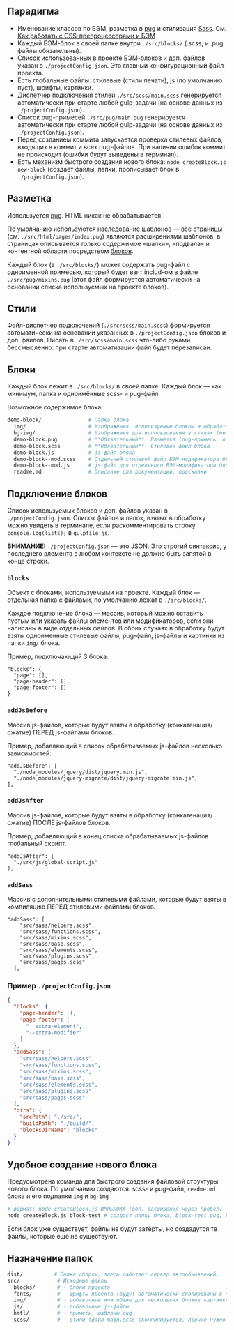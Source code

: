## Парадигма

- Именование классов по БЭМ, разметка в [pug](https://pugjs.org/) и стилизация [Sass](http://sass-lang.com/). См. [Как работать с CSS-препроцессорами и БЭМ](http://nicothin.github.io/idiomatic-pre-CSS/)
- Каждый БЭМ-блок в своей папке внутри `./src/blocks/` (.scss, и .pug файлы обязательны).
- Список использованных в проекте БЭМ-блоков и доп. файлов указан в `./projectConfig.json`. Это главный конфигурационный файл проекта.
- Есть глобальные файлы: стилевые (стили печати), js (по умолчанию пуст), шрифты, картинки.
- Диспетчер подключения стилей `./src/scss/main.scss` генерируется автоматически при старте любой gulp-задачи (на основе данных из `./projectConfig.json`).
- Список pug-примесей `./src/pug/main.pug` генерируется автоматически при старте любой gulp-задачи (на основе данных из `./projectConfig.json`).
- Перед созданием коммита запускается проверка стилевых файлов, входящих в коммит и всех pug-файлов. При наличии ошибок коммит не происходит (ошибки будут выведены в терминал).
- Есть механизм быстрого создания нового блока: `node createBlock.js new-block` (создаёт файлы, папки, прописывает блок в `./projectConfig.json`).



## Разметка

Используется [pug](https://pugjs.org/api/getting-started.html). HTML никак не обрабатывается.

По умолчанию используются [наследование шаблонов](https://pugjs.org/language/inheritance.html) — все страницы (см. `./src/html/pages/index.pug`) являются расширениями шаблонов, в страницах описывается только содержимое «шапки», «подвала» и контентной области посредством [блоков](https://pugjs.org/language/inheritance.html#block-append-prepend).

Каждый блок (в `./src/blocks/`) может содержать pug-файл с одноименной примесью, который будет взят includ-ом в файле `./src/pug/mixins.pug` (этот файл формируется автоматически на основании списка используемых на проекте блоков).



## Стили

Файл-диспетчер подключений (`./src/scss/main.scss`) формируется автоматически на основании указанных в `./projectConfig.json` блоков и доп. файлов. Писать в `./src/scss/main.scss` что-либо руками бессмысленно: при старте автоматизации файл будет перезаписан.

## Блоки

Каждый блок лежит в `./src/blocks/` в своей папке. Каждый блок — как минимум, папка и одноимённые scss- и pug-файл.

Возможное содержимое блока:

```bash
demo-block/               # Папка блока
  img/                    # Изображения, используемые блоком и обрабатываемые автоматикой сборки
  bg-img/                 # Изображения для использования в стилях (не обрабатываются автоматикой сборки)
  demo-block.pug          # **Обязательный**. Разметка (pug-примесь, отдающая разметку блока, описание API примеси)
  demo-block.scss         # **Обязательный**. Стилевой файл блока
  demo-block.js           # js-файл блока
  demo-block--mod.scss    # Отдельный стилевой файл БЭМ-модификатора блока
  demo-block--mod.js      # js-файл для отдельного БЭМ-модификатора блока
  readme.md               # Описание для документации, подсказки
```



## Подключение блоков

Список используемых блоков и доп. файлов указан в `./projectConfig.json`. Список файлов и папок, взятых в обработку можно увидеть в терминале, если раскомментировать строку `console.log(lists);` в `gulpfile.js`.

**ВНИМАНИЕ!** `./projectConfig.json` — это JSON. Это строгий синтаксис, у последнего элемента в любом контексте не должно быть запятой в конце строки.

### `blocks`

Объект с блоками, используемыми на проекте. Каждый блок — отдельная папка с файлами, по умолчанию лежат в `./src/blocks/`.

Каждое подключение блока — массив, который можно оставить пустым или указать файлы элементов или модификаторов, если они написаны в виде отдельных файлов. В обоих случаях в обработку будут взяты одноименные стилевые файлы, pug-файл, js-файлы и картинки из папки `img/` блока.

Пример, подключающий 3 блока:

```
"blocks": {
  "page": [],
  "page-header": [],
  "page-footer": []
}
```

### `addJsBefore`

Массив js-файлов, которые будут взяты в обработку (конкатенация/сжатие) ПЕРЕД js-файлами блоков.

Пример, добавляющий в список обрабатываемых js-файлов несколько зависимостей:

```
"addJsBefore": [
  "./node_modules/jquery/dist/jquery.min.js",
  "./node_modules/jquery-migrate/dist/jquery-migrate.min.js",
],
```

### `addJsAfter`

Массив js-файлов, которые будут взяты в обработку (конкатенация/сжатие) ПОСЛЕ js-файлов блоков.

Пример, добавляющий в конец списка обрабатываемых js-файлов глобальный скрипт.

```
"addJsAfter": [
  "./src/js/global-script.js"
],
```

### `addSass`

Массив с дополнительными стилевыми файлами, которые будут взяты в компиляцию ПЕРЕД стилевыми файлами блоков.


```
"addSass": [
    "src/sass/helpers.scss",
    "src/sass/functions.scss",
    "src/sass/mixins.scss",
    "src/sass/base.scss",
    "src/sass/elements.scss",
    "src/sass/plugins.scss",
    "src/sass/pages.scss"
  ],
```

### Пример `./projectConfig.json`

```json
{
  "blocks": {
    "page-header": [],
    "page-footer": [
      "__extra-element",
      "--extra-modifier"
    ]
  },
  "addSass": [
    "src/sass/helpers.scss",
    "src/sass/functions.scss",
    "src/sass/mixins.scss",
    "src/sass/base.scss",
    "src/sass/elements.scss",
    "src/sass/plugins.scss",
    "src/sass/pages.scss"
  ],
  "dirs": {
    "srcPath": "./src/",
    "buildPath": "./build/",
    "blocksDirName": "blocks"
  }
}
```

## Удобное создание нового блока

Предусмотрена команда для быстрого создания файловой структуры нового блока. По умолчанию создаются: scss- и pug-файл, `readme.md` блока и его подпапки `img` и `bg-img`

```bash
# формат: node createBlock.js ИМЯБЛОКА [доп. расширения через пробел]
node createBlock.js block-test # создаст папку блока, block-test.pug, block-test.scss, подпапки img/ и bg-img/ для этого блока
```

Если блок уже существует, файлы не будут затёрты, но создадутся те файлы, которые ещё не существуют.



## Назначение папок

```bash
dist/          # Папка сборки, здесь работает сервер автообновлений.
src/            # Исходные файлы
  blocks/       # - блоки проекта
  fonts/        # - шрифты проекта (будут автоматически скопированы в папку сборки)
  img/          # - добавочные или общие для нескольких блоков картинки
  js/           # - добавочные js-файлы
  hmtl/         # - примеси, шаблоны pug
  scss/         # - стили (файл main.scss скомпилируется, прочие нужно подключить в addSass, иначе они будут проигнорированы)
```
